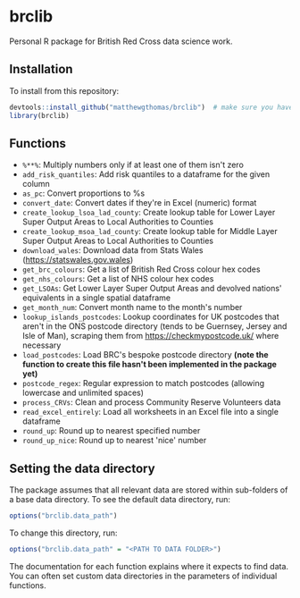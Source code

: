 # brclib
Personal R package for British Red Cross data science work.

## Installation
To install from this repository:

```r
devtools::install_github("matthewgthomas/brclib")  # make sure you have the devtools library installed first
library(brclib)
```

## Functions

- `%**%`: Multiply numbers only if at least one of them isn't zero
- `add_risk_quantiles`: Add risk quantiles to a dataframe for the given column
- `as_pc`: Convert proportions to %s
- `convert_date`: Convert dates if they're in Excel (numeric) format
- `create_lookup_lsoa_lad_county`: Create lookup table for Lower Layer Super Output Areas to Local Authorities to Counties
- `create_lookup_msoa_lad_county`: Create lookup table for Middle Layer Super Output Areas to Local Authorities to Counties
- `download_wales`: Download data from Stats Wales (https://statswales.gov.wales)
- `get_brc_colours`: Get a list of British Red Cross colour hex codes
- `get_nhs_colours`: Get a list of NHS colour hex codes
- `get_LSOAs`: Get Lower Layer Super Output Areas and devolved nations' equivalents in a single spatial dataframe
- `get_month_num`: Convert month name to the month's number
- `lookup_islands_postcodes`: Lookup coordinates for UK postcodes that aren't in the ONS postcode directory (tends to be Guernsey, Jersey and Isle of Man), scraping them from https://checkmypostcode.uk/ where necessary
- `load_postcodes`: Load BRC's bespoke postcode directory **(note the function to create this file hasn't been implemented in the package yet)**
- `postcode_regex`: Regular expression to match postcodes (allowing lowercase and unlimited spaces)
- `process_CRVs`: Clean and process Community Reserve Volunteers data
- `read_excel_entirely`: Load all worksheets in an Excel file into a single dataframe
- `round_up`: Round up to nearest specified number
- `round_up_nice`: Round up to nearest 'nice' number

## Setting the data directory
The package assumes that all relevant data are stored within sub-folders of a base data directory. To see the default data directory, run:

```r
options("brclib.data_path")
```

To change this directory, run:

```r
options("brclib.data_path" = "<PATH TO DATA FOLDER>")
```

The documentation for each function explains where it expects to find data. You can often set custom data directories in the parameters of individual functions.
